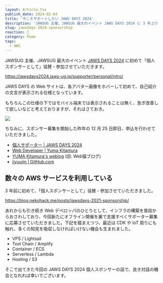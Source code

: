 ```yaml
---
layout: Article.tsx
publish_date: 2024-02-04
title: '今こそサポートしたい JAWS DAYS 2024'
description: 'JAWSUG 主催、JAWSUG 最大のイベント JAWS DAYS 2024 に 3 年ぶり「個人スポンサーとして」協賛・参加させていただきます。'
slug: jawsdays-2024-sponsorship
reaction: 🦈
category: Poem
tags:
  - AWS
---
```


JAWSUG 主催、JAWSUG 最大のイベント [JAWS DAYS 2024](https://jawsdays2024.jaws-ug.jp/) に初めて「個人スポンサーとして」協賛・参加させていただきます。

https://jawsdays2024.jaws-ug.jp/supporter/personal/intro/

JAWS DAYS の Web サイトは、各アバター画像をホバーして初めて、自己紹介の文言が表示される仕様となっています。

もちろんこの仕様の下ではモバイル端末では表示されることは無く、急ぎ改善して欲しいなどと考えておりますが、それはさておき。

![](https://i.imgur.com/cuEBtfw.jpg)

ちなみに、スポンサー募集を開始した昨年の 12 月 25 日即日、申込を行わせていただきました。

- [個人サポーター | JAWS DAYS 2024](https://jawsdays2024.jaws-ug.jp/supporter/personal/intro/)
- [Web Developer | Yuma Kitamura](https://yuma-kitamura.nekohack.me/)
- [YUMA Kitamura's weblog](https://blog.nekohack.me/) (旧: Web猫ブログ)
- [jiyuujin | GitHub.com](https://github.com/jiyuujin)

## 数々の AWS サービスを利用している

3 年前に初めて、「個人スポンサーとして」協賛・参加させていただきました。

https://blog.nekohack.me/posts/jawsdays-2021-sponsorship/

あれからも引き続き Web デベロッパのひとりとして、インフラの構築を普段からおさわしており、今回新たにオフライン開催を裏で支援すべくサポーター募集に応募させていただきました。下記を踏まえつつ、最近は CDK や IoT 周りにも触れ、多くの知見を吸収しなければいけない機会も生まれました。

- VPS / Lightsail
- Tool Chain / Amplify
- Container / ECS
- Serverless / Lambda
- Hosting / S3

そこで出てきた今回の JAWS DAYS 2024 個人スポンサーの話で、良き対話の機会となれれば幸いでございます。
